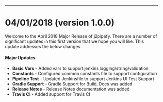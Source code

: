 ---

# 04/01/2018 (version 1.0.0)

Welcome to the April 2018 Major Release of j2pipefy. There are a number of significant updates in this first version that we hope you will like. This update addresses the below changes.  

#### Major Updates  
* **Basic Vars** - Added vars to support jenkins logging/string/validation  
* **Constants** - Configured common constants file to support configuration  
* **Pipeline Test** - Updated Jenkinsfile to support Jenkins UI Test Support  
* **Gradle Support** - Gradle Support for Build, Docs was added  
* **Release Notes** - Release Notes documentation was added  
* **Travis CI** - Added support for Travis CI  
